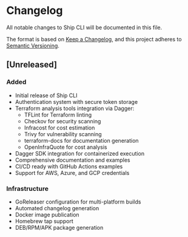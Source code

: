 # Changelog

All notable changes to Ship CLI will be documented in this file.

The format is based on [Keep a Changelog](https://keepachangelog.com/en/1.0.0/),
and this project adheres to [Semantic Versioning](https://semver.org/spec/v2.0.0.html).

## [Unreleased]

### Added
- Initial release of Ship CLI
- Authentication system with secure token storage
- Terraform analysis tools integration via Dagger:
  - TFLint for Terraform linting
  - Checkov for security scanning
  - Infracost for cost estimation
  - Trivy for vulnerability scanning
  - terraform-docs for documentation generation
  - OpenInfraQuote for cost analysis
- Dagger SDK integration for containerized execution
- Comprehensive documentation and examples
- CI/CD ready with GitHub Actions examples
- Support for AWS, Azure, and GCP credentials

### Infrastructure
- GoReleaser configuration for multi-platform builds
- Automated changelog generation
- Docker image publication
- Homebrew tap support
- DEB/RPM/APK package generation